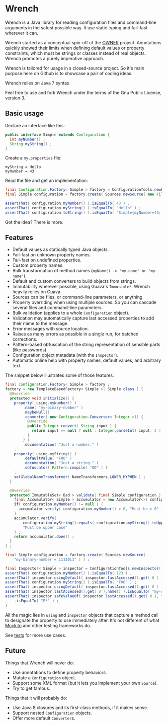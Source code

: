 Wrench
======

Wrench is a Java library for reading configuration files and command-line arguments in the safest possible way. It use static typing and fail-fast wherever it can.

Wrench started as a conceptual spin-off of the [OWNER](https://github.com/lviggiano/owner) project. Annotations quickly showed their limits when defining default values or property constraints, which must be strings or classes instead of real objects. Wrench promotes a purely imperative approach.    

Wrench is tailored for usage in a closed-source project. So it's main purpose here on Github is to showcase a pair of coding ideas.

Wrench relies on Java 7 syntax. 
 
Feel free to use and fork Wrench under the terms of the Gnu Public License, version 3.


Basic usage
-----------

Declare an interface like this:

```java
public interface Simple extends Configuration {
  int myNumber() ;
  String myString() ;
}
```

Create a `my.properties` file:

```properties
myString = Hello
myNumber = 43
```

Read the file and get an implementation:

```java
final Configuration.Factory< Simple > factory = ConfigurationTools.newFactory( Simple.class ) ;
final Simple configuration = factory.create( Sources.newSource( new File( "my.properties" ) ) ;

assertThat( configuration.myNumber() ).isEqualTo( 43 ) ;
assertThat( configuration.myString() ).isEqualTo( "Hello" ) ;
assertThat( configuration.toString() ).isEqualTo( "Simple{myNumber=43; myString=Hello}" ) ;
```

Got the idea? There is more.

Features
--------

- Default values as statically typed Java objects.
- Fail-fast on unknown property names.
- Fail-fast on undefined properties.
- Custom property names.
- Bulk transformation of method names (`myName() -> 'my.name' or 'my-name'`).
- Default and custom converters to build objects from strings.
- Immutability wherever possible, using Guava's `Immutable*`. Wrench heavily relies on Guava.
- Sources can be files, or command-line parameters, or anything. 
- Property overriding when using multiple sources. So you can cascade several files and command-line parameters.
- Bulk validation (applies to a whole `Configuration` object).
- Validation may automatically capture last accessed properties to add their name to the message.
- Error messages with source location.
- Raises as many errors as possible in a single run, for batched corrections.
- Pattern-based obfuscation of the string representation of sensible parts (like passwords).
- Configuration object metadata (with the `Inspector`). 
- Automatic online help with property names, default values, and arbitrary text.

The snippet below illustrates some of those features.

```java
final Configuration.Factory< Simple > factory ;
factory = new TemplateBasedFactory< Simple >( Simple.class ) {
  @Override
  protected void initialize() {
    property( using.myNumber() )
        .name( "my-binary-number" )
        .maybeNull()
        .converter( new Configuration.Converter< Integer >() {
          @Override
          public Integer convert( String input ) {
            return input == null ? null : Integer.parseInt( input, 2 ) ;
          }
        } )
        .documentation( "Just a number." )
    ;
    property( using.myString() )
        .defaultValue( "FOO" )
        .documentation( "Just a string." )
        .obfuscator( Pattern.compile( "OO" ) )
    ;
    setGlobalNameTransformer( NameTransformers.LOWER_HYPHEN ) ;
  }

  @Override
  protected ImmutableSet< Bad > validate( final Simple configuration ) {
    final Accumulator< Simple > accumulator = new Accumulator<>( configuration ) ;
    if( configuration.myNumber() != null ) {
      accumulator.verify( configuration.myNumber() > 0, "Must be > 0" ) ;
    }
    accumulator.verify(
        configuration.myString().equals( configuration.myString().toUpperCase() ),
        "Must be upper case"
    ) ;
    return accumulator.done() ;
  }
} ;

final Simple configuration = factory.create( Sources.newSource(
    "my-binary-number = 1111011" ) ) ;

final Inspector< Simple > inspector = ConfigurationTools.newInspector( configuration ) ;
assertThat( configuration.myNumber() ).isEqualTo( 123 ) ;
assertThat( inspector.usingDefault( inspector.lastAccessed().get( 0 ) ) ).isFalse() ;
assertThat( configuration.myString() ).isEqualTo( "FOO" ) ;
assertThat( inspector.usingDefault( inspector.lastAccessed().get( 0 ) ) ).isTrue() ;
assertThat( inspector.lastAccessed().get( 0 ).name() ).isEqualTo( "my-string" ) ;
assertThat( inspector.safeValueOf( inspector.lastAccessed().get( 0 ), "*" ) )
    .isEqualTo( "F*" ) ;
}

```

All the magic lies in `using` and `inspector` objects that capture a method call to designate the property to use immediately after. It's not different of what [Mockito](http://mockito.org) and other testing frameworks do. 

See [tests](https://github.com/caillette/Wrench/tree/master/src/test/java/io/github/caillette/wrench/showcase) for more use cases.

Future
------

Things that Wrench will never do:
- Use annotations to define property behaviors.
- Mutate a `Configuration` object.
- Support some XML format (but it lets you implement your own `Source`).
- Try to get famous.

Things that it will probably do:
- Use Java 8 closures and its first-class methods, if it makes sense.
- Support nested `Configuration` objects.
- Offer more default `Converter`s.
